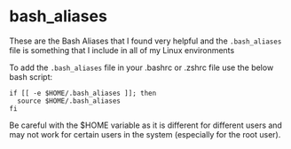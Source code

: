 # bash_aliases

These are the Bash Aliases that I found very helpful and the `.bash_aliases` file is something that I include in all of my Linux environments

To add the `.bash_aliases` file in your .bashrc or .zshrc file use the below bash script:

```
if [[ -e $HOME/.bash_aliases ]]; then
  source $HOME/.bash_aliases
fi
```

Be careful with the $HOME variable as it is different for different users and may not work for certain users in the system (especially for the root user).
